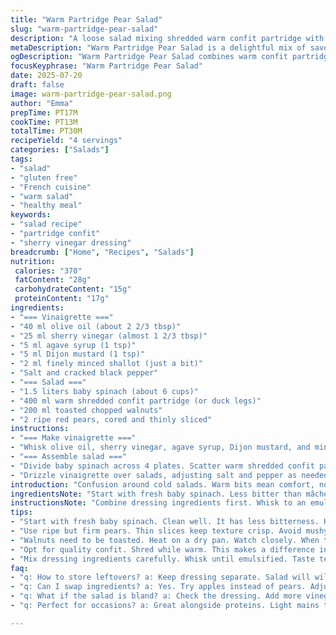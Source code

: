 ```yaml
---
title: "Warm Partridge Pear Salad"
slug: "warm-partridge-pear-salad"
description: "A loose salad mixing shredded warm confit partridge with fresh pears and toasted walnuts. Baby spinach swaps for mâche for a smoother base. A sharp dressing with sherry vinegar balanced by Dijon mustard and agave syrup replaces original honey and old-style mustard. Garlic hint softened with a dash of shallot. Nutty crunch, juicy sweetness, and savory meat mingle. Quick prep, slightly longer toasting nuts for depth. No dairy, eggs, gluten. Notes on variations and timing included."
metaDescription: "Warm Partridge Pear Salad is a delightful mix of savory and sweet, featuring tender partridge, fresh pears, and crunchy walnuts. A must-try dish."
ogDescription: "Warm Partridge Pear Salad combines warm confit partridge, fresh pears, and toasted walnuts over baby spinach. Elevate your meal with this balanced salad."
focusKeyphrase: "Warm Partridge Pear Salad"
date: 2025-07-20
draft: false
image: warm-partridge-pear-salad.png
author: "Emma"
prepTime: PT17M
cookTime: PT13M
totalTime: PT30M
recipeYield: "4 servings"
categories: ["Salads"]
tags:
- "salad"
- "gluten free"
- "French cuisine"
- "warm salad"
- "healthy meal"
keywords:
- "salad recipe"
- "partridge confit"
- "sherry vinegar dressing"
breadcrumb: ["Home", "Recipes", "Salads"]
nutrition: 
 calories: "370"
 fatContent: "28g"
 carbohydrateContent: "15g"
 proteinContent: "17g"
ingredients:
- "=== Vinaigrette ==="
- "40 ml olive oil (about 2 2/3 tbsp)"
- "25 ml sherry vinegar (almost 1 2/3 tbsp)"
- "5 ml agave syrup (1 tsp)"
- "5 ml Dijon mustard (1 tsp)"
- "2 ml finely minced shallot (just a bit)"
- "Salt and cracked black pepper"
- "=== Salad ==="
- "1.5 liters baby spinach (about 6 cups)"
- "400 ml warm shredded confit partridge (or duck legs)"
- "200 ml toasted chopped walnuts"
- "2 ripe red pears, cored and thinly sliced"
instructions:
- "=== Make vinaigrette ==="
- "Whisk olive oil, sherry vinegar, agave syrup, Dijon mustard, and minced shallot in a bowl. Season with salt, pepper. Set aside."
- "=== Assemble salad ==="
- "Divide baby spinach across 4 plates. Scatter warm shredded confit partridge evenly. Add toasted walnuts and pear slices on top."
- "Drizzle vinaigrette over salads, adjusting salt and pepper as needed."
introduction: "Confusion around cold salads. Warm bits mean comfort, not heaviness. Partridge confit, tender shredded and served just warm. Pears crisp with blush red skin, juicy. Walnuts roasted longer for deeper char, richer flavor. Dress with sherry vinegar, tighter bite than original xérès. Agave for sweetness instead of honey, smoother, more neutral. Slight shallot replaces raw garlic punch. Spinach instead of mâche, leaves softer with melty edges under warmth. Mix textures. Quick assembly. Sounds simple yet not quite. Takes a moment to balance acid and sweet in vinaigrette, salt timing critical. Partridge or duck legs pull same idea but different game. Each element pulled from classic French influence but tweaked for clarity and texture. No dairy, no eggs, gluten free. Practical for rustic meals or lighter mains. Cooler days suit this interplay of warm and fresh."
ingredientsNote: "Start with fresh baby spinach. Less bitter than mâche, holds warmth better. Pears should be ripe but still firm — slice thin to keep crispness. Walnuts toasted on dry pan till fragrance rises and edges darken but not burnt. Toss lightly while hot. Use quality confit meat, shredded when warm for better texture. Dressing swaps vinegar type, use sherry vinegar over xérès for sharper acidity. Agave syrup replaces honey, less sticky, more fluid so easier to whisk. Dijon mustard smooth yet pungent is a switch from grainy old-style mustard, lending smoothness. Shallot minced very finely to avoid over-raw bite but adds oniony sweetness minus harshness of garlic. Olive oil—extra virgin, but not grassy to dominate. Salt and pepper essential to tame acidity and sweet layers."
instructionsNote: "Combine dressing ingredients first. Whisk to an emulsion, though separation not critical here. Taste and correct seasoning now — salt brings out depth, pepper adds bite. Warm confit meat should be shredded quickly while still hot but not steaming. Arrange spinach immediately on plates to avoid wilting too much. Scatter warm partridge over base, letting warmth just slightly wilt leaves. Add walnuts and pears in an improvised pattern, balancing odd and even placements. Dress plates evenly but modestly, avoid soggy salad. Serve immediately to preserve crisp pear texture and toast aroma from nuts. Leftovers: separate dressing to maintain texture when reheated or served cold later. Can swap pears for apples if preferred but pears have softer flesh and sweeter tone making them better partners for mild game meat."
tips:
- "Start with fresh baby spinach. Clean well. It has less bitterness. Holds warmth better. You can swap for other greens. But spinach works here."
- "Use ripe but firm pears. Thin slices keep texture crisp. Avoid mushy fruit in the salad. Test pears before cutting. Sweetness adds appeal."
- "Walnuts need to be toasted. Heat on a dry pan. Watch closely. When they smell nutty, they're ready. Just a bit of darkening is okay. Don't burn them."
- "Opt for quality confit. Shred while warm. This makes a difference in texture. Shredded meat absorbs dressing better too. Don't let it get cold."
- "Mix dressing ingredients carefully. Whisk until emulsified. Taste test essential. Adjust salt and pepper patiently. Balance flavors for best results."
faq:
- "q: How to store leftovers? a: Keep dressing separate. Salad will wilt. Store meat and greens in airtight. Eat within a couple days. Make smaller servings."
- "q: Can I swap ingredients? a: Yes. Try apples instead of pears. Adjust for sweetness though. Use different nuts if preferred. Be creative with greens too."
- "q: What if the salad is bland? a: Check the dressing. Add more vinegar or season. Nuts bring crunch but don't overpower. Balance is key always."
- "q: Perfect for occasions? a: Great alongside proteins. Light mains too. Serve cold, but warm is nicer. Don't let things get soggy."

---
```


